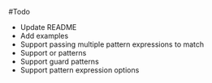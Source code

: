 #Todo

- Update README
- Add examples
- Support passing multiple pattern expressions to match
- Support or patterns
- Support guard patterns
- Support pattern expression options
